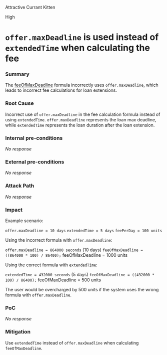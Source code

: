 Attractive Currant Kitten

High

# `offer.maxDeadline` is used instead of `extendedTime` when calculating the fee

### Summary

The [feeOfMaxDeadline](https://github.com/sherlock-audit/2024-11-debita-finance-v3/blob/1465ba6884c4cc44f7fc28e51f792db346ab1e33/Debita-V3-Contracts/contracts/DebitaV3Loan.sol#L602-L603) formula incorrectly uses `offer.maxDeadline`, which leads to incorrect fee calculations for loan extensions.

### Root Cause

Incorrect use of `offer.maxDeadline` in the fee calculation formula instead of using `extendedTime`. `offer.maxDeadline` represents the loan max deadline, while `extendedTime` represents the loan duration after the loan extension.

### Internal pre-conditions

_No response_

### External pre-conditions

_No response_

### Attack Path

_No response_

### Impact

Example scenario:

`offer.maxDeadline = 10 days`
`extendedTime = 5 days`
`feePerDay = 100 units`

Using the incorrect formula with `offer.maxDeadline`:

`offer.maxDeadline = 864000 seconds` (10 days)
`feeOfMaxDeadline = ((864000 * 100) / 86400);`
feeOfMaxDeadline = 1000 units

Using the correct formula with `extendedTime`:

`extendedTime = 432000 seconds` (5 days)
`feeOfMaxDeadline = ((432000 * 100) / 86400);`
feeOfMaxDeadline = 500 units

The user would be overcharged by 500 units if the system uses the wrong formula with `offer.maxDeadline`.

### PoC

_No response_

### Mitigation

Use `extendedTime` instead of `offer.maxDeadline` when calculating `feeOfMaxDeadline`.